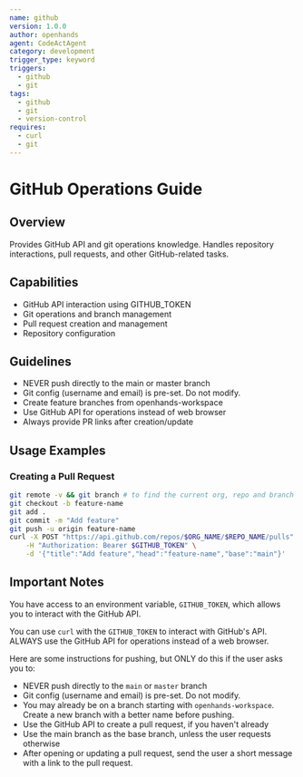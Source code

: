 ```yaml
---
name: github
version: 1.0.0
author: openhands
agent: CodeActAgent
category: development
trigger_type: keyword
triggers:
  - github
  - git
tags:
  - github
  - git
  - version-control
requires:
  - curl
  - git
---
```


# GitHub Operations Guide

## Overview
Provides GitHub API and git operations knowledge. Handles repository interactions, pull requests, and other GitHub-related tasks.

## Capabilities
- GitHub API interaction using GITHUB_TOKEN
- Git operations and branch management
- Pull request creation and management
- Repository configuration

## Guidelines
- NEVER push directly to the main or master branch
- Git config (username and email) is pre-set. Do not modify.
- Create feature branches from openhands-workspace
- Use GitHub API for operations instead of web browser
- Always provide PR links after creation/update

## Usage Examples

### Creating a Pull Request
```bash
git remote -v && git branch # to find the current org, repo and branch
git checkout -b feature-name
git add .
git commit -m "Add feature"
git push -u origin feature-name
curl -X POST "https://api.github.com/repos/$ORG_NAME/$REPO_NAME/pulls" \
    -H "Authorization: Bearer $GITHUB_TOKEN" \
    -d '{"title":"Add feature","head":"feature-name","base":"main"}'
```

## Important Notes
You have access to an environment variable, `GITHUB_TOKEN`, which allows you to interact with the GitHub API.

You can use `curl` with the `GITHUB_TOKEN` to interact with GitHub's API.
ALWAYS use the GitHub API for operations instead of a web browser.

Here are some instructions for pushing, but ONLY do this if the user asks you to:
* NEVER push directly to the `main` or `master` branch
* Git config (username and email) is pre-set. Do not modify.
* You may already be on a branch starting with `openhands-workspace`. Create a new branch with a better name before pushing.
* Use the GitHub API to create a pull request, if you haven't already
* Use the main branch as the base branch, unless the user requests otherwise
* After opening or updating a pull request, send the user a short message with a link to the pull request.
